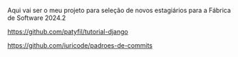 Aqui vai ser o meu projeto para seleção de novos estagiários para a Fábrica de Software 2024.2

https://github.com/patyfil/tutorial-django

https://github.com/iuricode/padroes-de-commits

